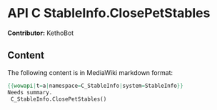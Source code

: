 # API C StableInfo.ClosePetStables

**Contributor:** KethoBot

## Content

The following content is in MediaWiki markdown format:

```mediawiki
{{wowapi|t=a|namespace=C_StableInfo|system=StableInfo}}
Needs summary.
 C_StableInfo.ClosePetStables()
```